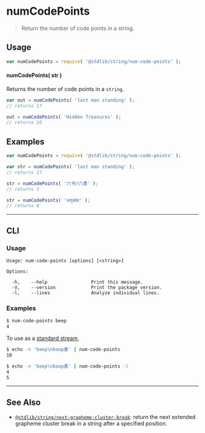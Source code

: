 <!--

@license Apache-2.0

Copyright (c) 2020 The Stdlib Authors.

Licensed under the Apache License, Version 2.0 (the "License");
you may not use this file except in compliance with the License.
You may obtain a copy of the License at

   http://www.apache.org/licenses/LICENSE-2.0

Unless required by applicable law or agreed to in writing, software
distributed under the License is distributed on an "AS IS" BASIS,
WITHOUT WARRANTIES OR CONDITIONS OF ANY KIND, either express or implied.
See the License for the specific language governing permissions and
limitations under the License.

-->

# numCodePoints

> Return the number of code points in a string.

<section class="usage">

## Usage

```javascript
var numCodePoints = require( '@stdlib/string/num-code-points' );
```

#### numCodePoints( str )

Returns the number of code points in a `string`.

```javascript
var out = numCodePoints( 'last man standing' );
// returns 17

out = numCodePoints( 'Hidden Treasures' );
// returns 16
```

</section>

<!-- /.usage -->

<section class="examples">

## Examples

<!-- eslint no-undef: "error" -->

```javascript
var numCodePoints = require( '@stdlib/string/num-code-points' );

var str = numCodePoints( 'last man standing' );
// returns 17

str = numCodePoints( '六书/六書' );
// returns 5

str = numCodePoints( 'अनुच्छेद' );
// returns 8
```

</section>

<!-- /.examples -->

* * *

<section class="cli">

## CLI

<section class="usage">

### Usage

```text
Usage: num-code-points [options] [<string>]

Options:

  -h,    --help                Print this message.
  -V,    --version             Print the package version.
  -l,    --lines               Analyze individual lines.
```

</section>

<!-- /.usage -->

<section class="examples">

### Examples

```bash
$ num-code-points beep
4
```

To use as a [standard stream][standard-streams],

```bash
$ echo -n 'beep\nboop書' | num-code-points
10
```

```bash
$ echo -n 'beep\nboop書' | num-code-points -l
4
5
```

</section>

<!-- /.examples -->

</section>

<!-- /.cli -->

<!-- Section for related `stdlib` packages. Do not manually edit this section, as it is automatically populated. -->

<section class="related">

* * *

## See Also

-   <span class="package-name">[`@stdlib/string/next-grapheme-cluster-break`][@stdlib/string/next-grapheme-cluster-break]</span><span class="delimiter">: </span><span class="description">return the next extended grapheme cluster break in a string after a specified position.</span>

</section>

<!-- /.related -->

<!-- Section for all links. Make sure to keep an empty line after the `section` element and another before the `/section` close. -->

<section class="links">

[standard-streams]: https://en.wikipedia.org/wiki/Standard_streams

<!-- <related-links> -->

[@stdlib/string/next-grapheme-cluster-break]: https://github.com/stdlib-js/stdlib/tree/develop/lib/node_modules/%40stdlib/string/next-grapheme-cluster-break

<!-- </related-links> -->

</section>

<!-- /.links -->
